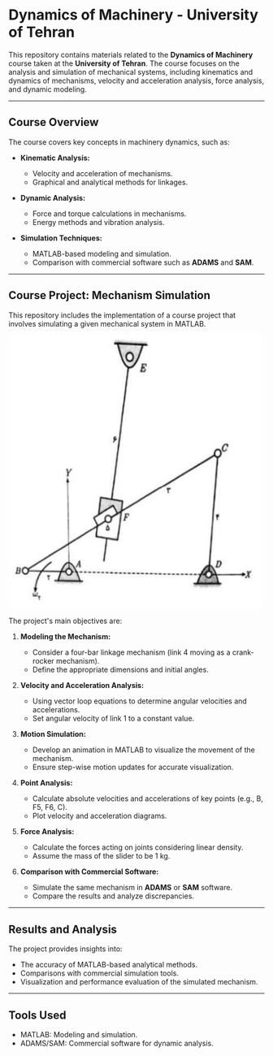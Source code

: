 # Dynamics of Machinery - University of Tehran

This repository contains materials related to the **Dynamics of Machinery** course taken at the **University of Tehran**. The course focuses on the analysis and simulation of mechanical systems, including kinematics and dynamics of mechanisms, velocity and acceleration analysis, force analysis, and dynamic modeling.

---

## Course Overview

The course covers key concepts in machinery dynamics, such as:

- **Kinematic Analysis:**  
  - Velocity and acceleration of mechanisms.
  - Graphical and analytical methods for linkages.
  
- **Dynamic Analysis:**  
  - Force and torque calculations in mechanisms.
  - Energy methods and vibration analysis.

- **Simulation Techniques:**  
  - MATLAB-based modeling and simulation.
  - Comparison with commercial software such as **ADAMS** and **SAM**.

---

## Course Project: Mechanism Simulation

This repository includes the implementation of a course project that involves simulating a given mechanical system in MATLAB.


<p align="center">
  <img src="Mechanism.png" alt="Mechanism" width="500">
</p>


The project's main objectives are:

1. **Modeling the Mechanism:**
   - Consider a four-bar linkage mechanism (link 4 moving as a crank-rocker mechanism).
   - Define the appropriate dimensions and initial angles.

2. **Velocity and Acceleration Analysis:**
   - Using vector loop equations to determine angular velocities and accelerations.
   - Set angular velocity of link 1 to a constant value.

3. **Motion Simulation:**
   - Develop an animation in MATLAB to visualize the movement of the mechanism.
   - Ensure step-wise motion updates for accurate visualization.

4. **Point Analysis:**
   - Calculate absolute velocities and accelerations of key points (e.g., B, F5, F6, C).
   - Plot velocity and acceleration diagrams.

5. **Force Analysis:**
   - Calculate the forces acting on joints considering linear density.
   - Assume the mass of the slider to be 1 kg.

6. **Comparison with Commercial Software:**
   - Simulate the same mechanism in **ADAMS** or **SAM** software.
   - Compare the results and analyze discrepancies.

---

## Results and Analysis

The project provides insights into:

- The accuracy of MATLAB-based analytical methods.
- Comparisons with commercial simulation tools.
- Visualization and performance evaluation of the simulated mechanism.

---

## Tools Used

- MATLAB: Modeling and simulation.
- ADAMS/SAM: Commercial software for dynamic analysis.


